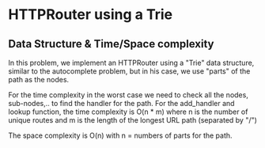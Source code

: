 # HTTPRouter using a Trie
## Data Structure & Time/Space complexity

In this problem, we implement an HTTPRouter using a "Trie" data structure, similar to the autocomplete problem, but in his case, we use "parts" of the path as the nodes.

For the time complexity in the worst case we need to check all the nodes, sub-nodes,.. to find the handler for the path.
For the add_handler and lookup function, the time complexity is O(n * m) where n is the number of unique routes  and  m is the length of the longest URL path (separated  by "/")

The space complexity is O(n) with n = numbers of parts for the path.